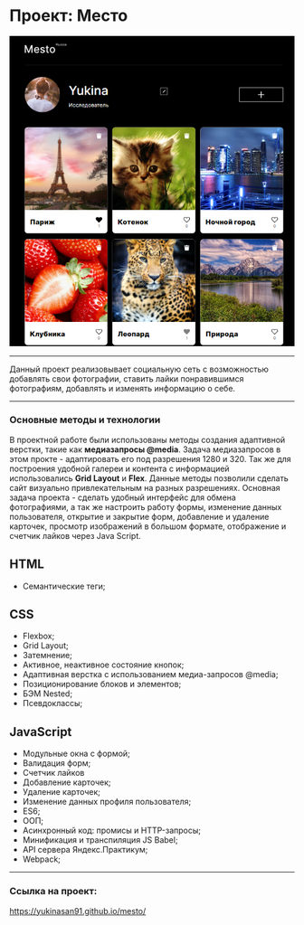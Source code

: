 # Проект: Место

![mesto](https://github.com/YukinaSan91/mesto/blob/main/src/images/mesto.png)
______________________

Данный проект реализовывает социальную сеть с возможностью добавлять свои фотографии, ставить лайки понравившимся фотографиям, добавлять и изменять информацию о себе.

______________________

### Основные методы и технологии

В проектной работе были использованы методы создания адаптивной верстки, такие как **медиазапросы @media**. Задача медиазапросов в этом прокте - адаптировать его под разрешения 1280 и 320.
Так же для построения удобной галереи и контента с информацией использовались **Grid Layout** и **Flex**. Данные методы позволили сделать сайт визуально привлекательным на разных разрешениях.
Основная задача проекта - сделать удобный интерфейс для обмена фотографиями, а так же настроить работу формы, изменение данных пользователя, открытие и закрытие форм, добавление и удаление карточек, просмотр изображений в большом формате, отображение и счетчик лайков через Java Script.

## HTML
- Семантические теги;

## CSS
- Flexbox;
- Grid Layout;
- Затемнение;
- Активное, неактивное состояние кнопок;
- Адаптивная верстка с использованием медиа-запросов @media;
- Позиционирование блоков и элементов;
- БЭМ Nested;
- Псевдоклассы;

## JavaScript
- Модульные окна с формой;
- Валидация форм;
- Счетчик лайков
- Добавление карточек;
- Удаление карточек;
- Изменение данных профиля пользователя;
- ES6;
- ООП;
- Асинхронный код: промисы и HTTP-запросы;
- Минификация и транспиляция JS Babel;
- API сервера Яндекс.Практикум;
- Webpack;
______________________

### Ссылка на проект:

https://yukinasan91.github.io/mesto/
